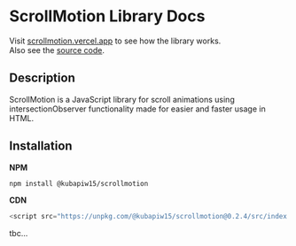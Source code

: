 # ScrollMotion Library Docs

Visit [scrollmotion.vercel.app](https://scrollmotion.vercel.app) to see how the library works.  
Also see the [source code]().

## Description

ScrollMotion is a JavaScript library for scroll animations using intersectionObserver functionality made for easier and faster usage in HTML.

## Installation

**NPM**
```bash
npm install @kubapiw15/scrollmotion 
```

**CDN**

```js
<script src="https://unpkg.com/@kubapiw15/scrollmotion@0.2.4/src/index.js" defer></script>
```

tbc...